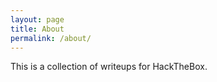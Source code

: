 ```yaml
---
layout: page
title: About
permalink: /about/
---
```


This is a collection of writeups for HackTheBox.
